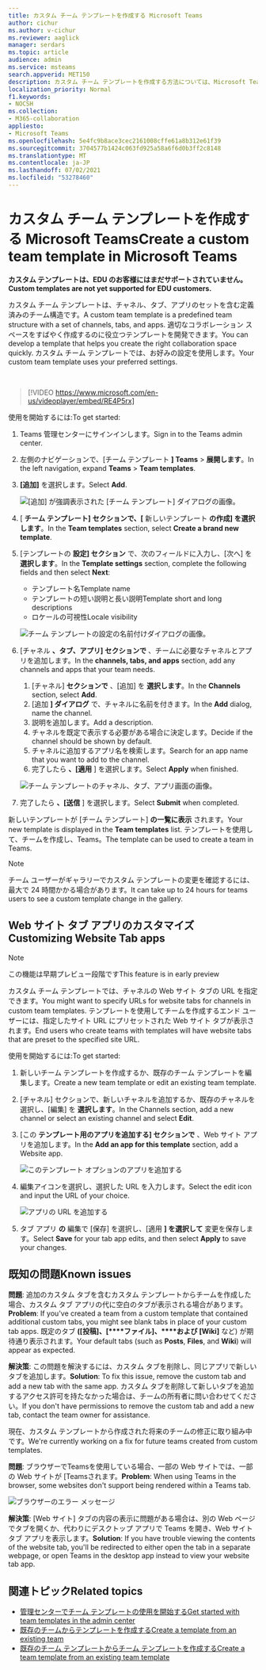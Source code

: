 ```yaml
---
title: カスタム チーム テンプレートを作成する Microsoft Teams
author: cichur
ms.author: v-cichur
ms.reviewer: aaglick
manager: serdars
ms.topic: article
audience: admin
ms.service: msteams
search.appverid: MET150
description: カスタム チーム テンプレートを作成する方法については、Microsoft Teams。
localization_priority: Normal
f1.keywords:
- NOCSH
ms.collection:
- M365-collaboration
appliesto:
- Microsoft Teams
ms.openlocfilehash: 5e4fc9b8ace3cec2161008cffe61a8b312e61f39
ms.sourcegitcommit: 3704577b1424c063fd925a58a6f6d0b3ff2c8148
ms.translationtype: MT
ms.contentlocale: ja-JP
ms.lasthandoff: 07/02/2021
ms.locfileid: "53278460"
---
```

# <a name="create-a-custom-team-template-in-microsoft-teams"></a><span data-ttu-id="b54e3-103">カスタム チーム テンプレートを作成する Microsoft Teams</span><span class="sxs-lookup"><span data-stu-id="b54e3-103">Create a custom team template in Microsoft Teams</span></span>

<span data-ttu-id="b54e3-104">**カスタム テンプレートは、EDU のお客様にはまだサポートされていません。**</span><span class="sxs-lookup"><span data-stu-id="b54e3-104">**Custom templates are not yet supported for EDU customers.**</span></span>

<span data-ttu-id="b54e3-105">カスタム チーム テンプレートは、チャネル、タブ、アプリのセットを含む定義済みのチーム構造です。</span><span class="sxs-lookup"><span data-stu-id="b54e3-105">A custom team template is a predefined team structure with a set of channels, tabs, and apps.</span></span> <span data-ttu-id="b54e3-106">適切なコラボレーション スペースをすばやく作成するのに役立つテンプレートを開発できます。</span><span class="sxs-lookup"><span data-stu-id="b54e3-106">You can develop a template that helps you create the right collaboration space quickly.</span></span> <span data-ttu-id="b54e3-107">カスタム チーム テンプレートでは、お好みの設定を使用します。</span><span class="sxs-lookup"><span data-stu-id="b54e3-107">Your custom team template uses your preferred settings.</span></span>  

<br>

> [!VIDEO https://www.microsoft.com/en-us/videoplayer/embed/RE4P5rx]


<span data-ttu-id="b54e3-108">使用を開始するには:</span><span class="sxs-lookup"><span data-stu-id="b54e3-108">To get started:</span></span>

1. <span data-ttu-id="b54e3-109">Teams 管理センターにサインインします。</span><span class="sxs-lookup"><span data-stu-id="b54e3-109">Sign in to the Teams admin center.</span></span>

2. <span data-ttu-id="b54e3-110">左側のナビゲーションで、[チーム テンプレート **] Teams**  >  **展開します**。</span><span class="sxs-lookup"><span data-stu-id="b54e3-110">In the left navigation, expand **Teams** > **Team templates**.</span></span>

3. <span data-ttu-id="b54e3-111">**[追加]** を選択します。</span><span class="sxs-lookup"><span data-stu-id="b54e3-111">Select **Add**.</span></span>

    ![[追加] が強調表示された [チーム テンプレート] ダイアログの画像。](media/team-templates-new.png)

4. <span data-ttu-id="b54e3-113">[ **チーム テンプレート] セクションで、[** 新しいテンプレート **の作成] を選択します**。</span><span class="sxs-lookup"><span data-stu-id="b54e3-113">In the **Team templates** section, select **Create a brand new template**.</span></span>

5. <span data-ttu-id="b54e3-114">[テンプレートの **設定] セクション** で、次のフィールドに入力し、[次へ] を **選択します**。</span><span class="sxs-lookup"><span data-stu-id="b54e3-114">In the **Template settings** section, complete the following fields and then select **Next**:</span></span>
    - <span data-ttu-id="b54e3-115">テンプレート名</span><span class="sxs-lookup"><span data-stu-id="b54e3-115">Template name</span></span>
    - <span data-ttu-id="b54e3-116">テンプレートの短い説明と長い説明</span><span class="sxs-lookup"><span data-stu-id="b54e3-116">Template short and long descriptions</span></span>
    - <span data-ttu-id="b54e3-117">ロケールの可視性</span><span class="sxs-lookup"><span data-stu-id="b54e3-117">Locale visibility</span></span>  

    ![チーム テンプレートの設定の名前付けダイアログの画像。](media/template-add-a-name.png)

6. <span data-ttu-id="b54e3-119">[チャネル **、タブ、アプリ] セクションで** 、チームに必要なチャネルとアプリを追加します。</span><span class="sxs-lookup"><span data-stu-id="b54e3-119">In the **channels, tabs, and apps** section, add any channels and apps that your team needs.</span></span>

    1. <span data-ttu-id="b54e3-120">[チャネル] **セクションで** 、[追加] を **選択します**。</span><span class="sxs-lookup"><span data-stu-id="b54e3-120">In the **Channels** section, select **Add**.</span></span>
    2. <span data-ttu-id="b54e3-121">[追加 **] ダイアログ** で、チャネルに名前を付きます。</span><span class="sxs-lookup"><span data-stu-id="b54e3-121">In the **Add** dialog, name the channel.</span></span>
    3. <span data-ttu-id="b54e3-122">説明を追加します。</span><span class="sxs-lookup"><span data-stu-id="b54e3-122">Add a description.</span></span>
    4. <span data-ttu-id="b54e3-123">チャネルを既定で表示する必要がある場合に決定します。</span><span class="sxs-lookup"><span data-stu-id="b54e3-123">Decide if the channel should be shown by default.</span></span>
    5. <span data-ttu-id="b54e3-124">チャネルに追加するアプリ名を検索します。</span><span class="sxs-lookup"><span data-stu-id="b54e3-124">Search for an app name that you want to add to the channel.</span></span>
    6. <span data-ttu-id="b54e3-125">完了したら **、[適用** ] を選択します。</span><span class="sxs-lookup"><span data-stu-id="b54e3-125">Select **Apply** when finished.</span></span>

    ![チーム テンプレートのチャネル、タブ、アプリ画面の画像。](media/template-channels-tabs-apps.png)

8. <span data-ttu-id="b54e3-127">完了したら **、[送信** ] を選択します。</span><span class="sxs-lookup"><span data-stu-id="b54e3-127">Select **Submit** when completed.</span></span>

<span data-ttu-id="b54e3-128">新しいテンプレートが [チーム テンプレート] **の一覧に表示** されます。</span><span class="sxs-lookup"><span data-stu-id="b54e3-128">Your new template is displayed in the **Team templates** list.</span></span> <span data-ttu-id="b54e3-129">テンプレートを使用して、チームを作成し、Teams。</span><span class="sxs-lookup"><span data-stu-id="b54e3-129">The template can be used to create a team in Teams.</span></span>

> [!Note]
> <span data-ttu-id="b54e3-130">チーム ユーザーがギャラリーでカスタム テンプレートの変更を確認するには、最大で 24 時間かかる場合があります。</span><span class="sxs-lookup"><span data-stu-id="b54e3-130">It can take up to 24 hours for teams users to see a custom template change in the gallery.</span></span>

## <a name="customizing-website-tab-apps"></a><span data-ttu-id="b54e3-131">Web サイト タブ アプリのカスタマイズ</span><span class="sxs-lookup"><span data-stu-id="b54e3-131">Customizing Website Tab apps</span></span>

> [!Note]
> <span data-ttu-id="b54e3-132">この機能は早期プレビュー段階です</span><span class="sxs-lookup"><span data-stu-id="b54e3-132">This feature is in early preview</span></span>

<span data-ttu-id="b54e3-133">カスタム チーム テンプレートでは、チャネルの Web サイト タブの URL を指定できます。</span><span class="sxs-lookup"><span data-stu-id="b54e3-133">You might want to specify URLs for website tabs for channels in custom team templates.</span></span> <span data-ttu-id="b54e3-134">テンプレートを使用してチームを作成するエンド ユーザーには、指定したサイト URL にプリセットされた Web サイト タブが表示されます。</span><span class="sxs-lookup"><span data-stu-id="b54e3-134">End users who create teams with templates will have website tabs that are preset to the specified site URL.</span></span>

<span data-ttu-id="b54e3-135">使用を開始するには:</span><span class="sxs-lookup"><span data-stu-id="b54e3-135">To get started:</span></span>

1. <span data-ttu-id="b54e3-136">新しいチーム テンプレートを作成するか、既存のチーム テンプレートを編集します。</span><span class="sxs-lookup"><span data-stu-id="b54e3-136">Create a new team template or edit an existing team template.</span></span>

2. <span data-ttu-id="b54e3-137">[チャネル] セクションで、新しいチャネルを追加するか、既存のチャネルを選択し、[編集] を **選択します**。</span><span class="sxs-lookup"><span data-stu-id="b54e3-137">In the Channels section, add a new channel or select an existing channel and select **Edit**.</span></span>

3. <span data-ttu-id="b54e3-138">[この **テンプレート用のアプリを追加する] セクションで** 、Web サイト アプリを追加します。</span><span class="sxs-lookup"><span data-stu-id="b54e3-138">In the **Add an app for this template** section, add a Website app.</span></span>

    ![このテンプレート オプションのアプリを追加する](media/add-an-app-template.png)

4. <span data-ttu-id="b54e3-140">編集アイコンを選択し、選択した URL を入力します。</span><span class="sxs-lookup"><span data-stu-id="b54e3-140">Select the edit icon and input the URL of your choice.</span></span>

    ![アプリの URL を追加する](media/add-url-app-template.png)

5. <span data-ttu-id="b54e3-142">タブ アプリ **の** 編集で [保存] を選択し、[適用 **] を選択して** 変更を保存します。</span><span class="sxs-lookup"><span data-stu-id="b54e3-142">Select **Save** for your tab app edits, and then select **Apply** to save your changes.</span></span>

## <a name="known-issues"></a><span data-ttu-id="b54e3-143">既知の問題</span><span class="sxs-lookup"><span data-stu-id="b54e3-143">Known issues</span></span>

<span data-ttu-id="b54e3-144">**問題**: 追加のカスタム タブを含むカスタム テンプレートからチームを作成した場合、カスタム タブ アプリの代に空白のタブが表示される場合があります。</span><span class="sxs-lookup"><span data-stu-id="b54e3-144">**Problem**: If you've created a team from a custom template that contained additional custom tabs, you might see blank tabs in place of your custom tab apps.</span></span> <span data-ttu-id="b54e3-145">既定のタブ **([投稿]、[\*\*\*\*ファイル]、\*\*\*\*および [Wiki]** など) が期待通り表示されます。</span><span class="sxs-lookup"><span data-stu-id="b54e3-145">Your default tabs (such as **Posts**, **Files**, and **Wiki**) will appear as expected.</span></span>

<span data-ttu-id="b54e3-146">**解決策**: この問題を解決するには、カスタム タブを削除し、同じアプリで新しいタブを追加します。</span><span class="sxs-lookup"><span data-stu-id="b54e3-146">**Solution**: To fix this issue, remove the custom tab and add a new tab with the same app.</span></span> <span data-ttu-id="b54e3-147">カスタム タブを削除して新しいタブを追加するアクセス許可を持たなかった場合は、チームの所有者に問い合わせてください。</span><span class="sxs-lookup"><span data-stu-id="b54e3-147">If you don't have permissions to remove the custom tab and add a new tab, contact the team owner for assistance.</span></span>

<span data-ttu-id="b54e3-148">現在、カスタム テンプレートから作成された将来のチームの修正に取り組み中です。</span><span class="sxs-lookup"><span data-stu-id="b54e3-148">We're currently working on a fix for future teams created from custom templates.</span></span>

<span data-ttu-id="b54e3-149">**問題**: ブラウザーでTeamsを使用している場合、一部の Web サイトでは、一部の Web サイトが [Teamsされます。</span><span class="sxs-lookup"><span data-stu-id="b54e3-149">**Problem**: When using Teams in the browser, some websites don't support being rendered within a Teams tab.</span></span>

![ブラウザーのエラー メッセージ](media/browser-error-message.png)

<span data-ttu-id="b54e3-151">**解決策**: [Web サイト] タブの内容の表示に問題がある場合は、別の Web ページでタブを開くか、代わりにデスクトップ アプリで Teams を開き、Web サイト タブ アプリを表示します。</span><span class="sxs-lookup"><span data-stu-id="b54e3-151">**Solution**: If you have trouble viewing the contents of the website tab, you'll be redirected to either open the tab in a separate webpage, or open Teams in the desktop app instead to view your website tab app.</span></span>

## <a name="related-topics"></a><span data-ttu-id="b54e3-152">関連トピック</span><span class="sxs-lookup"><span data-stu-id="b54e3-152">Related topics</span></span>

- [<span data-ttu-id="b54e3-153">管理センターでチーム テンプレートの使用を開始する</span><span class="sxs-lookup"><span data-stu-id="b54e3-153">Get started with team templates in the admin center</span></span>](get-started-with-teams-templates-in-the-admin-console.md)
- [<span data-ttu-id="b54e3-154">既存のチームからテンプレートを作成する</span><span class="sxs-lookup"><span data-stu-id="b54e3-154">Create a template from an existing team</span></span>](create-template-from-existing-team.md)
- [<span data-ttu-id="b54e3-155">既存のチーム テンプレートからチーム テンプレートを作成する</span><span class="sxs-lookup"><span data-stu-id="b54e3-155">Create a team template from an existing team template</span></span>](create-template-from-existing-template.md)

